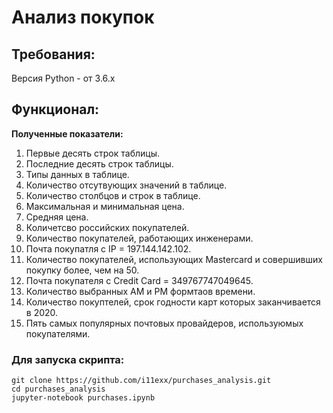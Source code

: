 # Анализ покупок

## Требования:
Версия Python - от 3.6.х

## Функционал:

**Полученные показатели:** 
1. Первые десять строк таблицы.
2. Последние десять строк таблицы.
3. Типы данных в таблице.
4. Количество отсутвующих значений в таблице.
5. Количество столбцов и строк в таблице.
6. Максимальная и минимальная цена.
7. Средняя цена.
8. Количетсво российских покупателей.
9. Количество покупателей, работающих инженерами.
10. Почта покупатля с IP = 197.144.142.102.
11. Количество покупателей, использующих Mastercard и совершивших покупку более, чем на 50.
12. Почта покупателя с Credit Card = 349767747049645.
13. Количество выбранных AM и PM формтаов времени.
14. Количество покуптелей, срок годности карт которых заканчивается в 2020.
15. Пять самых популярных почтовых провайдеров, используюмых покупателями.

### Для запуcка скрипта:
```
git clone https://github.com/i11exx/purchases_analysis.git
cd purchases_analysis
jupyter-notebook purchases.ipynb
```

